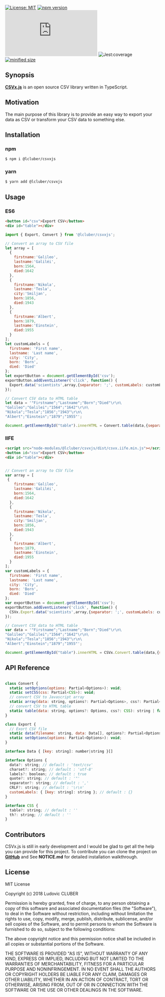 [![License: MIT](https://img.shields.io/npm/l/@lcluber/csvx.svg?color=brightgreen)](https://opensource.org/licenses/MIT)
[![npm version](https://badge.fury.io/js/%40lcluber%2Fcsvx.svg)](https://www.npmjs.com/package/@lcluber/csvx)
[![last version release date](https://img.shields.io/github/release-date/LCluber/CSVx.js)](https://www.npmjs.com/package/@lcluber/csvx)
![Jest:coverage](https://img.shields.io/badge/Jest:coverage-100%25-brightgreen.svg)
[![minified size](https://img.shields.io/bundlephobia/min/@lcluber/csvx?color=brightgreen)](https://www.npmjs.com/package/@lcluber/csvx)


## Synopsis

**[CSVx.js](https://github.com/LCluber/CSVx.js)** is an open source CSV library written in TypeScript.

## Motivation

The main purpose of this library is to provide an easy way to export your data as CSV or transform your CSV data to something else.

## Installation

### npm

```bash
$ npm i @lcluber/csvxjs
```

### yarn

```bash
$ yarn add @lcluber/csvxjs
```

## Usage

### ES6

```html
<button id="csv">Export CSV</button>
<div id="table"></div>
```

```javascript
import { Export, Convert } from '@lcluber/csvxjs';

// Convert an array to CSV file
let array = [
  {
    firstname:'Galileo',
    lastname:'Galiléi',
    born:1564,
    died:1642
  },
  {
    firstname:'Nikola',
    lastname:'Tesla',
    city:'Smiljan',
    born:1856,
    died:1943
  },
  {
    firstname:'Albert',
    born:1879,
    lastname:'Einstein',
    died:1955
  }
];
let customLabels = {
  firstname: 'First name',
  lastname: 'Last name', 
  city: 'City',
  born: 'Born',
  died: 'Died'
};
let exportButton = document.getElementById('csv');
exportButton.addEventListener('click', function() {
  Export.data('scientists',array,{separator: ';', customLabels: customLabels});// ; separator for excel friendly imports
});

// Convert CSV data to HTML table
let data = '"Firstname";"Lastname";"Born";"Died"\r\n\
"Galileo";"Galilei";"1564";"1642"\r\n\
"Nikola";"Tesla";"1856";"1943"\r\n\
"Albert";"Einstein";"1879";"1955"';

document.getElementById("table").innerHTML = Convert.table(data,{separator: ';'}, {table: 'table table-striped'});
```

### IIFE

```html
<script src="node-modules/@lcluber/csvxjs/dist/csvx.iife.min.js"></script>
<button id="csv">Export CSV</button>
<div id="table"></div>
```

```javascript

// Convert an array to CSV file
var array = [
 {
    firstname:'Galileo',
    lastname:'Galiléi',
    born:1564,
    died:1642
  },
  {
    firstname:'Nikola',
    lastname:'Tesla',
    city:'Smiljan',
    born:1856,
    died:1943
  },
  {
    firstname:'Albert',
    born:1879,
    lastname:'Einstein',
    died:1955
  }
];
var customLabels = {
  firstname: 'First name',
  lastname: 'Last name', 
  city: 'City',
  born: 'Born',
  died: 'Died'
};
var exportButton = document.getElementById('csv');
exportButton.addEventListener('click', function() {
  CSVx.Export.data('scientists',array,{separator: ';', customLabels: customLabels});// ; separator for excel friendly imports
});

// Convert CSV data to HTML table
var data = '"Firstname";"Lastname";"Born";"Died"\r\n\
"Galileo";"Galilei";"1564";"1642"\r\n\
"Nikola";"Tesla";"1856";"1943"\r\n\
"Albert";"Einstein";"1879";"1955"';

document.getElementById("table").innerHTML = CSVx.Convert.table(data,{separator: ';'}, {table: 'table table-striped'});
```

## API Reference

```javascript

class Convert {
  static setOptions(options: Partial<Options>): void;
  static setCSS(css: Partial<CSS>): void;
  // convert CSV to Javascript array
  static array(data: string, options?: Partial<Options>, css?: Partial<CSS>): Array<Array<string>> | false;
  // convert CSV to HTML table
  static table(data: string, options?: Options, css?: CSS): string | false;
}

class Export {
  // Exort CSV file
  static data(filename: string, data: Data[], options?: Partial<Options>): boolean;
  static setOptions(options: Partial<Options>): void;
}

interface Data { [key: string]: number|string }[]

interface Options {
  data?: string; // default : 'text/csv'
  charset?: string; // default : 'utf-8'
  labels?: boolean; // default : true
  quote?: string; // default : '"'
  separator?: string; // default : ','
  CRLF?: string; // default : '\r\n'
  customLabels: { [key: string]: string }; // default : {}
}

interface CSS {
  table?: string; // default : ''
  th?: string; // default : ''
}

```

## Contributors

CSVx.js is still in early development and I would be glad to get all the help you can provide for this project.
To contribute you can clone the project on **[GitHub](https://github.com/LCluber/CSVx.js)** and See **NOTICE.md** for detailed installation walkthrough.

## License

MIT License

Copyright (c) 2018 Ludovic CLUBER

Permission is hereby granted, free of charge, to any person obtaining a copy
of this software and associated documentation files (the "Software"), to deal
in the Software without restriction, including without limitation the rights
to use, copy, modify, merge, publish, distribute, sublicense, and/or sell
copies of the Software, and to permit persons to whom the Software is
furnished to do so, subject to the following conditions:

The above copyright notice and this permission notice shall be included in all
copies or substantial portions of the Software.

THE SOFTWARE IS PROVIDED "AS IS", WITHOUT WARRANTY OF ANY KIND, EXPRESS OR
IMPLIED, INCLUDING BUT NOT LIMITED TO THE WARRANTIES OF MERCHANTABILITY,
FITNESS FOR A PARTICULAR PURPOSE AND NONINFRINGEMENT. IN NO EVENT SHALL THE
AUTHORS OR COPYRIGHT HOLDERS BE LIABLE FOR ANY CLAIM, DAMAGES OR OTHER
LIABILITY, WHETHER IN AN ACTION OF CONTRACT, TORT OR OTHERWISE, ARISING FROM,
OUT OF OR IN CONNECTION WITH THE SOFTWARE OR THE USE OR OTHER DEALINGS IN THE
SOFTWARE.
